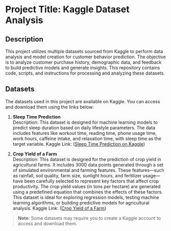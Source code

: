 # Project Title: Kaggle Dataset Analysis

## Description
This project utilizes multiple datasets sourced from Kaggle to perform data analysis and model creation for customer behavior prediction. The objective is to analyze customer purchase history, demographic data, and feedback to build predictive models and generate insights. This repository contains code, scripts, and instructions for processing and analyzing these datasets.

## Datasets
The datasets used in this project are available on Kaggle. You can access and download them using the links below:

1. **Sleep Time Prediction**  
   Description: This dataset is designed for machine learning models to predict sleep duration based on daily lifestyle parameters. The data includes features like workout time, reading time, phone usage time, work hours, caffeine intake, and relaxation time, with sleep time as the target variable.
   Kaggle Link: ([Sleep Time Prediction on Kaggle](https://www.kaggle.com/datasets/govindaramsriram/sleep-time-prediction))

2. **Crop Yield of a Farm**  
   Description: This dataset is designed for the prediction of crop yield in agricultural farms. It includes 3000 data points generated through a set of simulated environmental and farming features. These features—such as rainfall, soil quality, farm size, sunlight hours, and fertilizer usage—have been carefully selected to represent key factors that affect crop productivity.
   The crop yield values (in tons per hectare) are generated using a predefined equation that combines the effects of these factors. This dataset is ideal for exploring regression models, testing machine learning algorithms, or building predictive models for agricultural analysis.
   Kaggle Link: ([Crop Yield of a Farm](https://www.kaggle.com/datasets/govindaramsriram/crop-yield-of-a-farm/data))

> **Note**: Some datasets may require you to create a Kaggle account to access and download them.
